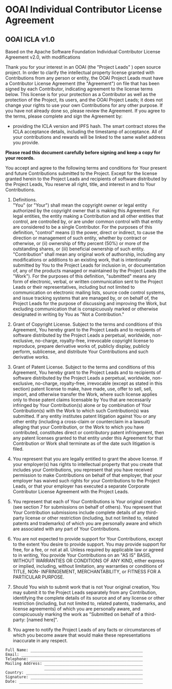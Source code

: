 # OOAI Individual Contributor License Agreement
## OOAI ICLA v1.0
Based on the Apache Software Foundation Individual Contributor License Agreement v2.0, with modifications

Thank you for your interest in an OOAI (the "Project Leads" ) open source  project.  In order to clarify the intellectual property license granted with Contributions from any person or entity, the OOAI Project Leads must have a Contributor License Agreement (the "Agreement") on file that has been signed by each Contributor, indicating agreement to the license terms below. This license is for your protection as a Contributor as well as the protection of the Project, its users, and the OOAI Project Leads; it does not change your rights to use your own Contributions for any other purpose.  If you have not already done so, please review the Agreement. If you agree to the terms, please complete and sign the Agreement by:

* providing the ICLA version and IPFS hash. The smart contract stores the ICLA acceptance details, including the timestamp of acceptance. All of your contributions and rewards will be linked to the same wallet address you provide.

**Please read this document carefully before signing and keep a copy for your records.**

You accept and agree to the following terms and conditions for Your present and future Contributions submitted to the Project. Except for the license granted herein to the Project Leads and recipients of software distributed by the Project Leads, You reserve all right, title, and interest in and to Your Contributions.

1. Definitions.  
"You" (or "Your") shall mean the copyright owner or legal entity authorized by the copyright owner that is making this Agreement. For legal entities, the entity making a Contribution and all other entities that control, are controlled by, or are under common control with that entity are considered to be a single Contributor. For the purposes of this definition, "control" means (i) the power, direct or indirect, to cause the direction or management of such entity, whether by contract or otherwise, or (ii) ownership of fifty percent (50%) or more of the outstanding shares, or (iii) beneficial ownership of such entity.  
"Contribution" shall mean any original work of authorship, including any modifications or additions to an existing work, that is intentionally submitted by You to the Project Leads for inclusion in, or documentation of, any of the products managed or maintained by the Project Leads (the "Work"). For the purposes of this definition, "submitted" means any form of electronic, verbal, or written communication sent to the Project Leads or their representatives, including but not limited to communication on electronic mailing lists, source code control systems, and issue tracking systems that are managed by, or on behalf of, the Project Leads for the purpose of discussing and improving the Work, but excluding communication that is conspicuously marked or otherwise designated in writing by You as "Not a Contribution."

2. Grant of Copyright License. Subject to the terms and conditions of this Agreement, You hereby grant to the Project Leads and to recipients of software distributed by the Project Leads a perpetual, worldwide, non-exclusive, no-charge, royalty-free, irrevocable copyright license to reproduce, prepare derivative works of, publicly display, publicly perform, sublicense, and distribute Your Contributions and such derivative works.


3. Grant of Patent License. Subject to the terms and conditions of this Agreement, You hereby grant to the Project Leads and to recipients of software distributed by the Project Leads a perpetual, worldwide, non-exclusive, no-charge, royalty-free, irrevocable (except as stated in this section) patent license to make, have made, use, offer to sell, sell, import, and otherwise transfer the Work, where such license applies only to those patent claims licensable by You that are necessarily infringed by Your Contribution(s) alone or by combination of Your Contribution(s) with the Work to which such Contribution(s) was submitted. If any entity institutes patent litigation against You or any other entity (including a cross-claim or counterclaim in a lawsuit) alleging that your Contribution, or the Work to which you have contributed, constitutes direct or contributory patent infringement, then any patent licenses granted to that entity under this Agreement for that Contribution or Work shall terminate as of the date such litigation is filed.


4. You represent that you are legally entitled to grant the above license. If your employer(s) has rights to intellectual property that you create that includes your Contributions, you represent that you have received permission to make Contributions on behalf of that employer, that your employer has waived such rights for your Contributions to the Project Leads, or that your employer has executed a separate Corporate Contributor License Agreement with the Project Leads.


5. You represent that each of Your Contributions is Your original creation (see section 7 for submissions on behalf of others). You represent that Your Contribution submissions include complete details of any third-party license or other restriction (including, but not limited to, related patents and trademarks) of which you are personally aware and which are associated with any part of Your Contributions.


6. You are not expected to provide support for Your Contributions, except to the extent You desire to provide support. You may provide support for free, for a fee, or not at all. Unless required by applicable law or agreed to in writing, You provide Your Contributions on an "AS IS" BASIS, WITHOUT WARRANTIES OR CONDITIONS OF ANY KIND, either express or implied, including, without limitation, any warranties or conditions of TITLE, NON- INFRINGEMENT, MERCHANTABILITY, or FITNESS FOR A PARTICULAR PURPOSE.


7. Should You wish to submit work that is not Your original creation, You may submit it to the Project Leads separately from any Contribution, identifying the complete details of its source and of any license or other restriction (including, but not limited to, related patents, trademarks, and license agreements) of which you are personally aware, and conspicuously marking the work as "Submitted on behalf of a third-party: [named here]".

8. You agree to notify the Project Leads of any facts or circumstances of which you become aware that would make these representations inaccurate in any respect.


```
Full Name: _________________________________________________
Email: _____________________________________________________
Telephone: _________________________________________________
Mailing Address: ___________________________________________
                 ___________________________________________
Country: ___________________________________________________
Signature: _________________________________________________
Date: ______________________________________________________
```